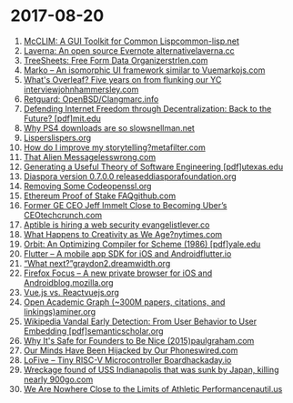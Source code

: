 # 2017-08-20
1. [McCLIM: A GUI Toolkit for Common Lispcommon-lisp.net](https://common-lisp.net/project/mcclim/)
2. [Laverna: An open source Evernote alternativelaverna.cc](https://laverna.cc/)
3. [TreeSheets: Free Form Data Organizerstrlen.com](http://strlen.com/treesheets/)
4. [Marko – An isomorphic UI framework similar to Vuemarkojs.com](http://markojs.com)
5. [What's Overleaf? Five years on from flunking our YC interviewjohnhammersley.com](http://johnhammersley.com/?p=428)
6. [Retguard: OpenBSD/Clangmarc.info](https://marc.info/?l=openbsd-tech&m=150317547021396&w=2)
7. [Defending Internet Freedom through Decentralization: Back to the Future? [pdf]mit.edu](http://dci.mit.edu/assets/papers/decentralized_web.pdf)
8. [Why PS4 downloads are so slowsnellman.net](https://www.snellman.net/blog/archive/2017-08-19-slow-ps4-downloads/)
9. [Lisperslispers.org](http://lispers.org)
10. [How do I improve my storytelling?metafilter.com](http://ask.metafilter.com/312581/How-do-I-improve-my-storytelling)
11. [That Alien Messagelesswrong.com](http://lesswrong.com/lw/qk/that_alien_message/)
12. [Generating a Useful Theory of Software Engineering [pdf]utexas.edu](http://users.ece.utexas.edu/~perry/education/382c/Adolph-Kruchten.pdf)
13. [Diaspora version 0.7.0.0 releaseddiasporafoundation.org](https://blog.diasporafoundation.org/44-diaspora-version-0-7-0-0-released)
14. [Removing Some Codeopenssl.org](https://www.openssl.org/blog/blog/2017/06/17/code-removal/)
15. [Ethereum Proof of Stake FAQgithub.com](https://github.com/ethereum/wiki/wiki/Proof-of-Stake-FAQ)
16. [Former GE CEO Jeff Immelt Close to Becoming Uber’s CEOtechcrunch.com](https://techcrunch.com/2017/08/19/former-ge-ceo-jeff-immelt-close-to-becoming-ubers-ceo/)
17. [Aptible is hiring a web security evangelistlever.co](https://jobs.lever.co/aptible/79273b7a-995a-4021-a92d-8c8509fed1a3?lever-source=HackerNews)
18. [What Happens to Creativity as We Age?nytimes.com](https://www.nytimes.com/2017/08/19/opinion/sunday/what-happens-to-creativity-as-we-age.html?ref=opinion)
19. [Orbit: An Optimizing Compiler for Scheme (1986) [pdf]yale.edu](http://cpsc.yale.edu/sites/default/files/files/tr445.pdf)
20. [Flutter – A mobile app SDK for iOS and Androidflutter.io](https://flutter.io/)
21. [“What next?”graydon2.dreamwidth.org](http://graydon2.dreamwidth.org/253769.html)
22. [Firefox Focus – A new private browser for iOS and Androidblog.mozilla.org](https://blog.mozilla.org/firefox/lightweight-browser-focus-does-less-which-is-much-more/)
23. [Vue.js vs. Reactvuejs.org](https://vuejs.org/v2/guide/comparison.html#React)
24. [Open Academic Graph (~300M papers, citations, and linkings)aminer.org](https://aminer.org/open-academic-graph)
25. [Wikipedia Vandal Early Detection: From User Behavior to User Embedding [pdf]semanticscholar.org](https://pdfs.semanticscholar.org/83c5/279cff3efc3330fc7df2cc217b65e94ee2c4.pdf)
26. [Why It's Safe for Founders to Be Nice (2015)paulgraham.com](http://www.paulgraham.com/safe.html)
27. [Our Minds Have Been Hijacked by Our Phoneswired.com](https://www.wired.com/story/our-minds-have-been-hijacked-by-our-phones-tristan-harris-wants-to-rescue-them/?src=longreads)
28. [LoFive – Tiny RISC-V Microcontroller Boardhackaday.io](https://hackaday.io/project/26909-lofive)
29. [Wreckage found of USS Indianapolis that was sunk by Japan, killing nearly 900go.com](http://abcnews.go.com/US/wreckage-found-uss-indianapolis-sunk-japan-worst-us/story?id=49313017)
30. [We Are Nowhere Close to the Limits of Athletic Performancenautil.us](http://nautil.us/issue/51/limits/we-are-nowhere-close-to-the-limits-of-athletic-performance-rp?ref=hvper.com)